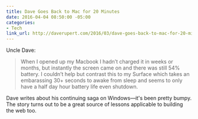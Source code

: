 ```yaml
---
title: Dave Goes Back to Mac for 20 Minutes
date: 2016-04-04 08:50:00 -05:00
categories:
- Tech
link_url: http://daverupert.com/2016/03/dave-goes-back-to-mac-for-20-minutes/
---
```


Uncle Dave:

> When I opened up my Macbook I hadn’t charged it in weeks or months, but instantly the screen came on and there was still 54% battery. I couldn’t help but contrast this to my Surface which takes an embarassing 30+ seconds to awake from sleep and seems to only have a half day hour battery life even shutdown.

Dave writes about his continuing saga on Windows—it's been pretty bumpy. The story turns out to be a great source of lessons applicable to building the web too.
